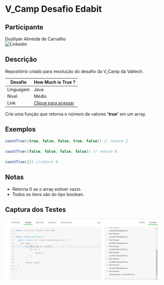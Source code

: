 # V_Camp Desafio Edabit

## Participante

Duyllyan Almeida de Carvalho  
![Linkedin](https://img.shields.io/badge/-Duyllyan-blue?style=flat-square&logo=Linkedin&logoColor=white)

## Descrição

Repositório criado para resolução do desafio da V_Camp da Valtech.

| Desafio      | How Much is True ?                                                    |
| ------------ | --------------------------------------------------------------------- |
| Linguagem    | Java                                                                  |
| Nível        | Médio                                                                 | 
| Link         | [Clique para acessar](https://edabit.com/challenge/vKpGt4ufSKmEJ3Xjd) |

Crie uma função que retorna o número de valores **'true'** em um array.

## Exemplos

```java
countTrue({true, false, false, true, false}) // return 2

countTrue({false, false, false, false}) // return 0

countTrue({}) //return 0
```
## Notas
* Retorna 0 se o array estiver vazio.
* Todos os itens são do tipo boolean.

## Captura dos Testes

![test cases](./res/test.png)
